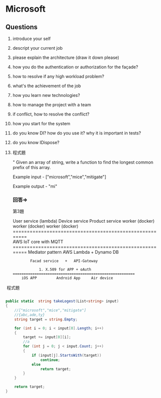 # Microsoft





## Questions

1. introduce your self

2. descript your current job

3. please explain the architecture (draw it down please)

4. how you do the authentication or authorization for the façade?

5. how to resolve if any high workload problem?

6. what's the achievement of the job

7. how you learn new technologies?

8. how to manage the project with a team

9. if conflict, how to resolve the conflict?

10. how you start for the system

11. do you know DI? how do you use it? why it is important in tests?

12. do you know IDispose?

13. 程式題

    " Given an array of string, write a function to find the longest common prefix of this array.

    Example input - 
    ["microsoft","mice","mitigate"]

    Example output - "mi"

    

    

    ### 回答=>

    第3題


    User service (lambda)	Device service 		Product service 
    	worker (docker)		worker (docker)		worker (docker)
    	========================================================	
    					AWS IoT core with MQTT 
    	========================================================
    					Mediator pattern
    				AWS Lambda	+	Dynamo DB 
    					
    			Facad service	+	API-Gateway
    						
    				1. X.509 for APP + oAuth
    	========================================================
    		iOS APP 		Android App		Air device

​    程式題
​    

```c#

public static  string takeLogest(List<string> input)
{
    //["microsoft","mice","mitigate"]
    //{abc,ade,ty}
    string target = string.Empty;

    for (int i = 0; i < input[0].Length; i++)
    {
        target += input[0][i];
        //a
        for (int j = 0; j < input.Count; j++)
        {
            if (input[j].StartsWith(target))
                continue;
            else
                return target;
        }
    }

    return target;
}
```

